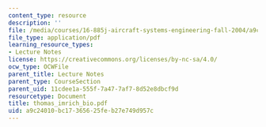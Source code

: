 ```yaml
---
content_type: resource
description: ''
file: /media/courses/16-885j-aircraft-systems-engineering-fall-2004/a9c24010bc17365625feb27e749d957c_thomas_imrich_bio.pdf
file_type: application/pdf
learning_resource_types:
- Lecture Notes
license: https://creativecommons.org/licenses/by-nc-sa/4.0/
ocw_type: OCWFile
parent_title: Lecture Notes
parent_type: CourseSection
parent_uid: 11cdee1a-555f-7a47-7af7-8d52e8dbcf9d
resourcetype: Document
title: thomas_imrich_bio.pdf
uid: a9c24010-bc17-3656-25fe-b27e749d957c
---
```

